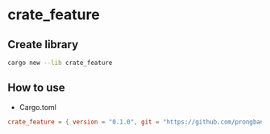 # crate_feature

## Create library

```sh
cargo new --lib crate_feature
```

## How to use

- Cargo.toml

```toml
crate_feature = { version = "0.1.0", git = "https://github.com/prongbang/crate_feature.git", feature = ["feature_add", "feature_minus"] }
```